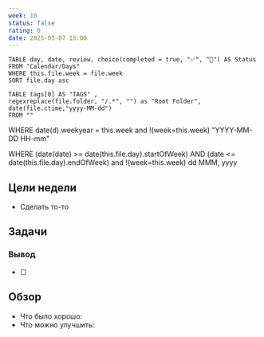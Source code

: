 ```yaml
---
week: 10
status: false
rating: 0
date: 2025-03-07 15:00
---
```


```dataview
TABLE day, date, review, choice(completed = true, "✅", "🔄") AS Status
FROM "Calendar/Days" 
WHERE this.file.week = file.week
SORT file.day asc
```

```dataview
TABLE tags[0] AS "TAGS" ,
regexreplace(file.folder, "/.*", "") as "Root Folder",
date(file.ctime,"yyyy-MM-dd")
FROM ""

```

WHERE date(d).weekyear = this.week and !(week=this.week)
"YYYY-MM-DD HH-mm"

WHERE (date(date) >= date(this.file.day).startOfWeek) AND (date <= date(this.file.day).endOfWeek) and !(week=this.week)
dd MMM, yyyy
## Цели недели

- Сделать то-то

## Задачи

### Вывод

- [ ]


## Обзор

- Что было хорошо:
- Что можно улучшить: